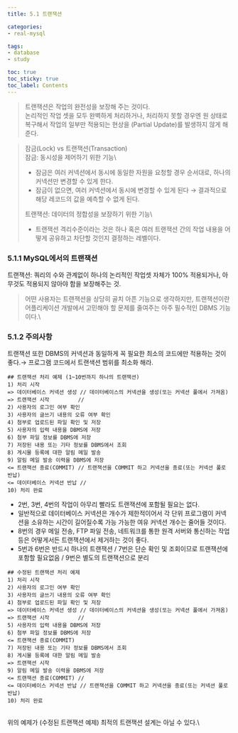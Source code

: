 ```yaml
---
title: 5.1 트랜잭션

categories:
- real-mysql

tags:
- database
- study

toc: true
toc_sticky: true
toc_label: Contents
---
```


> 트랜잭션은 작업의 완전성을 보장해 주는 것이다.\
> 논리적인 작업 셋을 모두 완벽하게 처리하거나, 처리하지 못할 경우엔 원 상태로 복구해서 작업의 일부만 적용되는 현상을 (Partial Update)를 발생하지 않게 해준다.

> 잠금(Lock) vs 트랜잭션(Transaction)\
> 잠금: 동시성을 제어하기 위한 기능\
>
>
> * 잠금은 여러 커넥션에서 동시에 동일한 자원을 요청할 경우 순서대로, 하나의 커넥션만 변경할 수 있게 한다.
> * 잠금이 없으면, 여러 커넥션에서 동시에 변경할 수 있게 된다 → 결과적으로 해당 레코드의 값을 예측할 수 없게 된다.
>
> 트랜잭션: 데이터의 정합성을 보장하기 위한 기능\
>
>
> * 트랜잭션 격리수준이라는 것은 하나 혹은 여러 트랜잭션 간의 작업 내용을 어떻게 공유하고 차단할 것인지 결정하는 레벨이다.

### 5.1.1 MySQL에서의 트랜잭션

트랜잭션: 쿼리의 수와 관계없이 하나의 논리적인 작업셋 자체가 100% 적용되거나, 아무것도 적용되지 않아야 함을 보장해주는 것.

> 어떤 사용자는 트랜잭션을 상당히 골치 아픈 기능으로 생각하지만, 트랜잭션이란 어플리케이션 개발에서 고민해야 할 문제를 줄여주는 아주 필수적인 DBMS 기능이다.\
>

### 5.1.2 주의사항

트랜잭션 또한 DBMS의 커넥션과 동일하게 꼭 필요한 최소의 코드에만 적용하는 것이 좋다.→ 프로그램 코드에서 트랜색션 범위를 최소화 해라.

```
## 트랜잭션 처리 예제 (1~10번까지 하나의 트랜잭션)
1) 처리 시작
=> 데이터베이스 커넥션 생성 // 데이터베이스의 커넥션을 생성(또는 커넥션 풀에서 가져옴)
=> 트랜잭션 시작         //
2) 사용자의 로그인 여부 확인
3) 사용자의 글쓰기 내용의 오류 여부 확인
4) 첨부로 업로드된 파일 확인 및 저장
5) 사용자의 입력 내용을 DBMS에 저장
6) 첨부 파일 정보를 DBMS에 저장
7) 저장된 내용 또는 기타 정보를 DBMS에서 조회
8) 게시물 등록에 대한 알림 메일 발송
9) 알림 메일 발송 이력을 DBMS에 저장
<= 트랜잭션 종료(COMMIT) // 트랜잭션을 COMMIT 하고 커넥션을 종료(또는 커넥션 풀로 반납)
<= 데이터베이스 커넥션 반납 //
10) 처리 완료
```

* 2번, 3번, 4번의 작업이 아무리 빨라도 트랜잭션에 포함될 필요는 없다.
* 일반적으로 데이터베이스 커넥션은 개수가 제한적이어서 각 단위 프로그램이 커넥션을 소유하는 시간이 길어질수록 가능 가능한 여유 커넥션 개수는 줄어들 것이다.
* 8번의 경우 메일 전송, FTP 파일 전송, 네트워크를 통한 원격 서버와 통신하는 작업등은 어떻게서든 트랜잭션에서 제거하는 것이 좋다.
* 5번과 6번은 반드시 하나의 트랜잭션 / 7번은 단순 확인 및 조회이므로 트랜잭션에 포함할 필요없음 / 9번은 별도의 트랜잭션으로 분리

```
## 수정된 트랜잭션 처리 예제
1) 처리 시작
2) 사용자의 로그인 여부 확인
3) 사용자의 글쓰기 내용의 오류 여부 확인
4) 첨부로 업로드된 파일 확인 및 저장
=> 데이터베이스 커넥션 생성 // 데이터베이스의 커넥션을 생성(또는 커넥션 풀에서 가져옴)
=> 트랜잭션 시작         //
5) 사용자의 입력 내용을 DBMS에 저장
6) 첨부 파일 정보를 DBMS에 저장
<= 트랜잭션 종료(COMMIT)
7) 저장된 내용 또는 기타 정보를 DBMS에서 조회
8) 게시물 등록에 대한 알림 메일 발송
=> 트랜잭션 시작
9) 알림 메일 발송 이력을 DBMS에 저장
<= 트랜잭션 종료(COMMIT) //
<= 데이터베이스 커넥션 반납 // 트랜잭션을 COMMIT 하고 커넥션을 종료(또는 커넥션 풀로 반납)
10) 처리 완료
```

\
위의 예제가 (수정된 트랜잭션 예제) 최적의 트랜잭션 설계는 아닐 수 있다.\